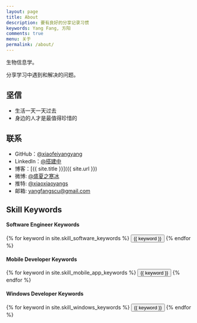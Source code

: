 ```yaml
---
layout: page
title: About
description: 要有良好的分享记录习惯
keywords: Yang Fang, 方阳
comments: true
menu: 关于
permalink: /about/
---
```


生物信息学。

分享学习中遇到和解决的问题。

## 坚信

* 生活一天一天过去
* 身边的人才是最值得珍惜的

## 联系

* GitHub：[@xiaofeiyangyang](https://github.com/xiaofeiyangyang)
* LinkedIn：[@搭建中](null)
* 博客：[{{ site.title }}]({{ site.url }})
* 微博: [@盛夏之寒冰](http://weibo.com/2356685507/profile?topnav=1&wvr=6&is_all=1)
* 推特: [@xiaoxiaoyangs](https://twitter.com/xiaoxiaoyangs?edit=true) 
* 邮箱: yangfangscu@gmail.com

## Skill Keywords

#### Software Engineer Keywords
<div class="btn-inline">
    {% for keyword in site.skill_software_keywords %}
    <button class="btn btn-outline" type="button">{{ keyword }}</button>
    {% endfor %}
</div>

#### Mobile Developer Keywords
<div class="btn-inline">
    {% for keyword in site.skill_mobile_app_keywords %}
    <button class="btn btn-outline" type="button">{{ keyword }}</button>
    {% endfor %}
</div>

#### Windows Developer Keywords
<div class="btn-inline">
    {% for keyword in site.skill_windows_keywords %}
    <button class="btn btn-outline" type="button">{{ keyword }}</button>
    {% endfor %}
</div>
